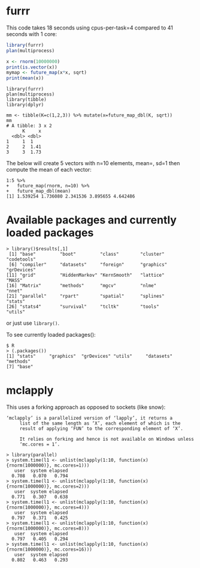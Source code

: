 # furrr

This code takes 18 seconds using cpus-per-task=4 compared to 41 seconds with 1 core:

```R
library(furrr)
plan(multiprocess)

x <- rnorm(10000000)
print(is.vector(x))
mymap <- future_map(x*x, sqrt)
print(mean(x))
```

```
library(furrr)
plan(multiprocess)
library(tibble)
library(dplyr)

mm <- tibble(K=c(1,2,3)) %>% mutate(x=future_map_dbl(K, sqrt))
mm
# A tibble: 3 x 2
      K     x
  <dbl> <dbl>
1     1  1   
2     2  1.41
3     3  1.73
```

The below will create 5 vectors with n=10 elements, mean=<the piped input value>, sd=1 then compute the mean of each vector:

```
1:5 %>%
+   future_map(rnorm, n=10) %>%
+   future_map_dbl(mean)
[1] 1.539254 1.736080 2.341536 3.895655 4.642486
```

# Available packages and currently loaded packages

```
> library()$results[,1]
 [1] "base"         "boot"         "class"        "cluster"      "codetools"   
 [6] "compiler"     "datasets"     "foreign"      "graphics"     "grDevices"   
[11] "grid"         "HiddenMarkov" "KernSmooth"   "lattice"      "MASS"        
[16] "Matrix"       "methods"      "mgcv"         "nlme"         "nnet"        
[21] "parallel"     "rpart"        "spatial"      "splines"      "stats"       
[26] "stats4"       "survival"     "tcltk"        "tools"        "utils"
```

or just use `library()`.

To see currently loaded packages():

```
$ R
> (.packages())
[1] "stats"     "graphics"  "grDevices" "utils"     "datasets"  "methods"  
[7] "base"     
```

# mclapply

This uses a forking approach as opposed to sockets (like snow):

```
‘mclapply’ is a parallelized version of ‘lapply’, it returns a
     list of the same length as ‘X’, each element of which is the
     result of applying ‘FUN’ to the corresponding element of ‘X’.

     It relies on forking and hence is not available on Windows unless
     ‘mc.cores = 1’.
```

```
> library(parallel)
> system.time(l1 <- unlist(mclapply(1:10, function(x) {rnorm(1000000)}, mc.cores=1)))
   user  system elapsed 
  0.708   0.070   0.794 
> system.time(l1 <- unlist(mclapply(1:10, function(x) {rnorm(1000000)}, mc.cores=2)))
   user  system elapsed 
  0.771   0.307   0.638 
> system.time(l1 <- unlist(mclapply(1:10, function(x) {rnorm(1000000)}, mc.cores=4)))
   user  system elapsed 
  0.797   0.371   0.425 
> system.time(l1 <- unlist(mclapply(1:10, function(x) {rnorm(1000000)}, mc.cores=8)))
   user  system elapsed 
  0.797   0.405   0.294 
> system.time(l1 <- unlist(mclapply(1:10, function(x) {rnorm(1000000)}, mc.cores=16)))
   user  system elapsed 
  0.802   0.463   0.293 
```
